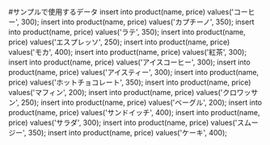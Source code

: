 #サンプルで使用するデータ
insert into product(name, price) values('コーヒー', 300);
insert into product(name, price) values('カプチーノ', 350);
insert into product(name, price) values('ラテ', 350);
insert into product(name, price) values('エスプレッソ', 250);
insert into product(name, price) values('モカ', 400);
insert into product(name, price) values('紅茶', 300);
insert into product(name, price) values('アイスコーヒー', 300);
insert into product(name, price) values('アイスティー', 300);
insert into product(name, price) values('ホットチョコレート', 350);
insert into product(name, price) values('マフィン', 200);
insert into product(name, price) values('クロワッサン', 250);
insert into product(name, price) values('ベーグル', 200);
insert into product(name, price) values('サンドイッチ', 400);
insert into product(name, price) values('サラダ', 300);
insert into product(name, price) values('スムージー', 350);
insert into product(name, price) values('ケーキ', 400);
